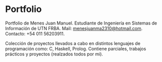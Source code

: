 # Portfolio
Portfolio de Menes Juan Manuel.
Estudiante de Ingeniería en Sistemas de Información de UTN FRBA.
Mail: menesjuanma2310@hotmail.com.
Contacto: +54 011 56203911.

Colección de proyectos llevados a cabo en distintos lenguajes de programación como: C, Haskell, Prolog. Contiene parciales, trabajos prácticos y proyectos (realzados todos por mi).
